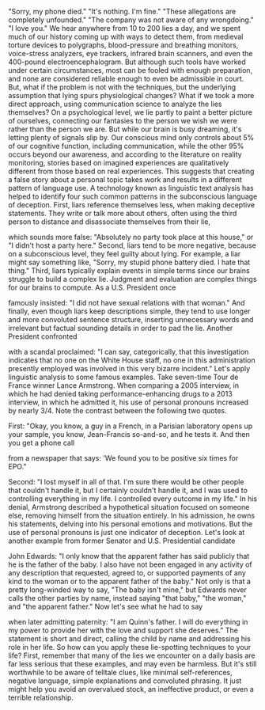 
&quot;Sorry, my phone died.&quot;
&quot;It&#39;s nothing. I&#39;m fine.&quot;
&quot;These allegations
are completely unfounded.&quot;
&quot;The company was not aware
of any wrongdoing.&quot;
&quot;I love you.&quot;
We hear anywhere
from 10 to 200 lies a day,
and we spent much of our history
coming up with ways to detect them,
from medieval torture
devices to polygraphs,
blood-pressure and breathing monitors,
voice-stress analyzers,
eye trackers, infrared brain scanners,
and even the 400-pound
electroencephalogram.
But although such tools have worked
under certain circumstances,
most can be fooled
with enough preparation,
and none are considered reliable enough
to even be admissible in court.
But, what if the problem
is not with the techniques,
but the underlying assumption
that lying spurs physiological changes?
What if we took a more direct approach,
using communication science
to analyze the lies themselves?
On a psychological level, we lie partly
to paint a better picture of ourselves,
connecting our fantasies
to the person we wish we were
rather than the person we are.
But while our brain is busy dreaming,
it&#39;s letting plenty of signals slip by.
Our conscious mind only controls
about 5% of our cognitive function,
including communication,
while the other 95% occurs
beyond our awareness,
and according to the literature
on reality monitoring,
stories based on imagined experiences
are qualitatively different
from those based on real experiences.
This suggests that creating a false story
about a personal topic takes work
and results in a different
pattern of language use.
A technology known
as linguistic text analysis
has helped to identify
four such common patterns
in the subconscious language of deception.
First, liars reference themselves less,
when making deceptive statements.
They write or talk more about others,
often using the third person
to distance and disassociate
themselves from their lie,

which sounds more false:
&quot;Absolutely no party took
place at this house,&quot;
or &quot;I didn&#39;t host a party here.&quot;
Second, liars tend to be more negative,
because on a subconscious level,
they feel guilty about lying.
For example, a liar
might say something like,
&quot;Sorry, my stupid phone battery died.
I hate that thing.&quot;
Third, liars typically explain
events in simple terms
since our brains struggle
to build a complex lie.
Judgment and evaluation
are complex things
for our brains to compute.
As a U.S. President once

famously insisted:
&quot;I did not have sexual relations
with that woman.&quot;
And finally, even though liars
keep descriptions simple,
they tend to use longer
and more convoluted sentence structure,
inserting unnecessary words
and irrelevant but factual
sounding details in order to pad the lie.
Another President confronted

with a scandal proclaimed:
&quot;I can say, categorically,
that this investigation indicates
that no one on the White House staff,
no one in this administration
presently employed
was involved
in this very bizarre incident.&quot;
Let&#39;s apply linguistic analysis
to some famous examples.
Take seven-time Tour de France
winner Lance Armstrong.
When comparing a 2005 interview,
in which he had denied taking
performance-enhancing drugs
to a 2013 interview,
in which he admitted it,
his use of personal pronouns
increased by nearly 3/4.
Note the contrast
between the following two quotes.

First: &quot;Okay, you know, a guy
in a French, in a Parisian laboratory
opens up your sample, you know,
Jean-Francis so-and-so, and he tests it.
And then you get a phone call

from a newspaper that says:
&#39;We found you to be positive
six times for EPO.&quot;

Second: &quot;I lost myself in all of that.
I&#39;m sure there would be other people
that couldn&#39;t handle it,
but I certainly couldn&#39;t handle it,
and I was used to controlling
everything in my life.
I controlled every outcome in my life.&quot;
In his denial, Armstrong described
a hypothetical situation
focused on someone else,
removing himself
from the situation entirely.
In his admission, he owns his statements,
delving into his personal emotions
and motivations.
But the use of personal pronouns
is just one indicator of deception.
Let&#39;s look at another example
from former Senator
and U.S. Presidential candidate

John Edwards:
&quot;I only know that the apparent
father has said publicly
that he is the father of the baby.
I also have not been engaged
in any activity of any description
that requested, agreed to,
or supported payments of any kind
to the woman or to the apparent
father of the baby.&quot;
Not only is that a pretty long-winded way
to say, &quot;The baby isn&#39;t mine,&quot;
but Edwards never calls
the other parties by name,
instead saying &quot;that baby,&quot; &quot;the woman,&quot;
and &quot;the apparent father.&quot;
Now let&#39;s see what he had to say

when later admitting paternity:
&quot;I am Quinn&#39;s father.
I will do everything
in my power to provide her
with the love and support she deserves.&quot;
The statement is short and direct,
calling the child by name
and addressing his role in her life.
So how can you apply these
lie-spotting techniques to your life?
First, remember that many of the lies
we encounter on a daily basis
are far less serious that these examples,
and may even be harmless.
But it&#39;s still worthwhile
to be aware of telltale clues,
like minimal self-references,
negative language,
simple explanations
and convoluted phrasing.
It just might help you avoid
an overvalued stock,
an ineffective product,
or even a terrible relationship.
